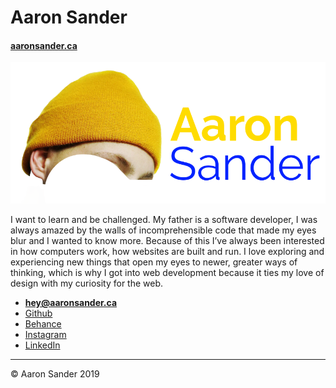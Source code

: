 # Aaron Sander

#### [aaronsander.ca](http://aaronsander.ca/)

![Logo](images/logo.png)

I want to learn and be challenged. My father is a software developer, I was always amazed by the walls of incomprehensible code that made my eyes blur and I wanted to know more. Because of this I’ve always been interested in how computers work, how websites are built and run. I love exploring and experiencing new things that open my eyes to newer, greater ways of thinking, which is why I got into web development because it ties my love of design with my curiosity for the web.

- **[hey@aaronsander.ca](mailto:hey@aaronsander.ca)**
- [Github](https://github.com/sander-aaron)
- [Behance](https://www.behance.net/sand02743822)
- [Instagram](https://www.instagram.com/sander.aaron/)
- [LinkedIn](https://www.linkedin.com/in/aaron-sander-314ba2180/)

---

© Aaron Sander 2019
